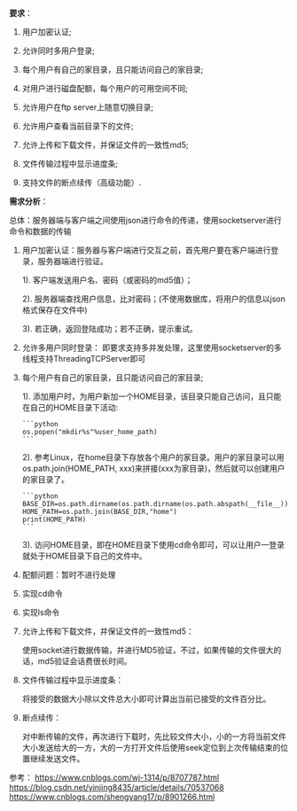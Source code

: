 **要求**：

1. 用户加密认证;

2. 允许同时多用户登录;

3. 每个用户有自己的家目录，且只能访问自己的家目录;

4. 对用户进行磁盘配额，每个用户的可用空间不同;

5. 允许用户在ftp server上随意切换目录;

6. 允许用户查看当前目录下的文件;

7. 允许上传和下载文件，并保证文件的一致性md5;

8. 文件传输过程中显示进度条;

9. 支持文件的断点续传（高级功能）.



**需求分析**：

总体：服务器端与客户端之间使用json进行命令的传递，使用socketserver进行命令和数据的传输

1. 用户加密认证：服务器与客户端进行交互之前，首先用户要在客户端进行登录，服务器端进行验证。
    
    1). 客户端发送用户名、密码（或密码的md5值）；
    
    2). 服务器端查找用户信息，比对密码；(不使用数据库，将用户的信息以json格式保存在文件中)
    
    3). 若正确，返回登陆成功；若不正确，提示重试。
    
2. 允许多用户同时登录：
    即要求支持多并发处理，这里使用socketserver的多线程支持ThreadingTCPServer即可
    
3.  每个用户有自己的家目录，且只能访问自己的家目录;
    
    1). 添加用户时，为用户新加一个HOME目录，该目录只能自己访问，且只能在自己的HOME目录下活动:
        
        ```python
        os.popen("mkdir%s"%user_home_path)
        ```
        
    2). 参考Linux，在home目录下存放各个用户的家目录。用户的家目录可以用os.path.join(HOME_PATH, xxx)来拼接(xxx为家目录)，然后就可以创建用户的家目录了。
        
        ```python
        BASE_DIR=os.path.dirname(os.path.dirname(os.path.abspath(__file__)))
        HOME_PATH=os.path.join(BASE_DIR,"home")
        print(HOME_PATH)
        ```
    
    3). 访问HOME目录，即在HOME目录下使用cd命令即可，可以让用户一登录就处于HOME目录下自己的文件中。
    
4. 配额问题：暂时不进行处理

5. 实现cd命令

6. 实现ls命令

7. 允许上传和下载文件，并保证文件的一致性md5：
    
    使用socket进行数据传输，并进行MD5验证，不过，如果传输的文件很大的话，md5验证会话费很长时间。
    
8. 文件传输过程中显示进度条：
    
    将接受的数据大小除以文件总大小即可计算出当前已接受的文件百分比。

9. 断点续传：
    
    对中断传输的文件，再次进行下载时，先比较文件大小，小的一方将当前文件大小发送给大的一方，大的一方打开文件后使用seek定位到上次传输结束的位置继续发送文件。



参考：
https://www.cnblogs.com/wj-1314/p/8707787.html
https://blog.csdn.net/yinjing8435/article/details/70537068
https://www.cnblogs.com/shengyang17/p/8901266.html
    